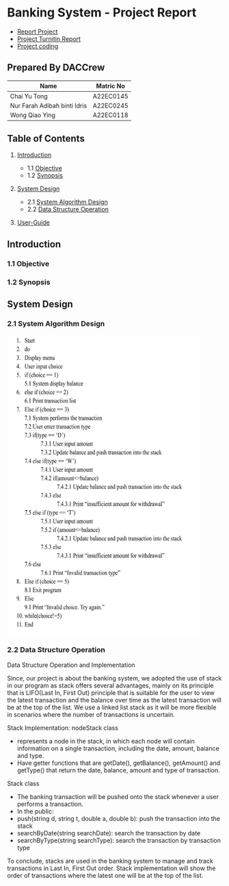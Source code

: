 # Banking System - Project Report

- <a href="https://github.com/jjn7702/SECJ2013-DSA/blob/main/Submission/sec02/DACCrew/Project/Mini%20Project%20DACCrew.pdf" >Report Project</a>
- <a href="https://github.com/jjn7702/SECJ2013-DSA/blob/main/Submission/sec02/DACCrew/Project/DACCrew%20Project%20Report.pdf" >Project Turnitin Report </a>
- <a href="https://github.com/jjn7702/SECJ2013-DSA/tree/main/Submission/sec02/DACCrew/Project/Files/source-code" >Project coding </a>
## Prepared By DACCrew
| Name         | Matric No    |
|--------------|--------------|
| Chai Yu Tong  | A22EC0145  |
| Nur Farah Adibah binti Idris     | A22EC0245 |
| Wong Qiao Ying     | A22EC0118 |

## Table of Contents
1. [Introduction](#introduction)
   - 1.1 [Objective](#11-Objective)
   - 1.2 [Synopsis](#12-Synopsis)

2. [System Design](#System-Design)
   - 2.1 [System Algorithm Design](#21-System-Algorithm-Design)
   - 2.2 [Data Structure Operation](#22-Data-Structure-Operation)
3. [User-Guide](#User-Guide)
   
## Introduction
### 1.1 Objective


### 1.2 Synopsis


## System Design
### 2.1 System Algorithm Design
<img src="https://github.com/jjn7702/SECJ2013-DSA/blob/main/Submission/sec02/DACCrew/Images/Pseudocodeproject.png" width="450" height="700">

### 2.2 Data Structure Operation
Data Structure Operation and Implementation

Since, our project is about the banking system, we adopted the use of stack in our program as stack offers several advantages, mainly on its principle that is LIFO(Last In, First Out) principle that is suitable for the user to view the latest transaction and the balance over time as the latest transaction will be at the top of the list. We use a linked list stack as it will be more flexible in scenarios where the number of transactions is uncertain.

Stack Implementation:
nodeStack class
- represents a node in the stack, in which each node will contain information on a single transaction, including the date, amount, balance and type.
- Have getter functions that are getDate(), getBalance(), getAmount() and getType() that return the date, balance, amount and type of transaction.

Stack class
- The banking transaction will be pushed onto the stack whenever a user performs a transaction.  
- In the public:
- push(string d, string t, double a, double b): push the transaction into the stack
- searchByDate(string searchDate): search the transaction by date
- searchByType(string searchType): search the transaction by transaction type


To conclude, stacks are used in the banking system to manage and track transactions in Last In, First Out order. Stack implementation will show the order of transactions where the latest one will be at the top of the list. 


